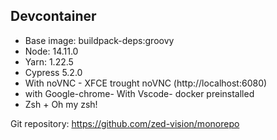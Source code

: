 ## Devcontainer

- Base image: buildpack-deps:groovy
- Node: 14.11.0
- Yarn: 1.22.5
- Cypress 5.2.0
- With noVNC - XFCE trought noVNC (http://localhost:6080)
- with Google-chrome- With Vscode- docker preinstalled
- Zsh + Oh my zsh!

Git repository: https://github.com/zed-vision/monorepo
